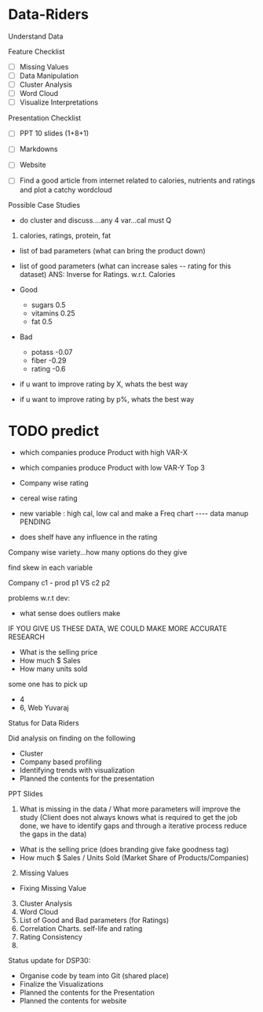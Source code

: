 # Data-Riders

Understand Data

Feature Checklist
- [ ] Missing Values
- [ ] Data Manipulation
- [ ] Cluster Analysis
- [ ] Word Cloud
- [ ] Visualize Interpretations

Presentation Checklist
- [ ] PPT 10 slides (1+8+1)
- [ ] Markdowns
- [ ] Website
- [ ] Find a good article from internet related to calories, nutrients and ratings and plot a catchy wordcloud


Possible Case Studies

- do cluster and discuss....any 4 var...cal must
Q
1. calories, ratings, protein, fat

- list of bad parameters (what can bring the product down)
- list of good parameters (what can increase sales -- rating for this dataset)
ANS: Inverse for Ratings.
w.r.t. Calories
- Good
    - sugars 0.5
    - vitamins 0.25
    - fat 0.5
- Bad
    - potass -0.07
    - fiber -0.29
    - rating -0.6

- if u want to improve rating by X, whats the best way
- if u want to improve rating by p%, whats the best way 
# TODO predict

- which companies produce Product with high VAR-X
- which companies produce Product with low VAR-Y
Top 3
- Company wise rating

- cereal wise rating
- new variable : high cal,  low cal and make a Freq chart ---- data manup
PENDING

- does shelf have any influence in the rating



Company wise variety...how many options do they give

find skew in each variable
 
Company c1 - prod p1 VS c2 p2 

problems w.r.t dev:
- what sense does outliers make

IF YOU GIVE US THESE DATA, WE COULD MAKE MORE ACCURATE RESEARCH
- What is the selling price
- How much $ Sales
- How many units sold



some one has to pick up 
- 4 
- 6, Web Yuvaraj 

Status for Data Riders

Did analysis on finding on the following
- Cluster
- Company based profiling
- Identifying trends with visualization 
- Planned the contents for the presentation




PPT Slides
1. What is missing in the data / What more parameters will improve the study (Client does not always knows what is required to get the job done, we have to identify gaps and through a iterative process reduce the gaps in the data)
- What is the selling price (does branding give fake goodness tag)
- How much $ Sales / Units Sold (Market Share of Products/Companies)
2. Missing Values
- Fixing Missing Value
3. Cluster Analysis
4. Word Cloud
5. List of Good and Bad parameters (for Ratings)
6. Correlation Charts. self-life and rating
7. Rating Consistency
8. 


Status update for DSP30:
- Organise code by team into Git (shared place)
- Finalize the Visualizations
- Planned the contents for the Presentation
- Planned the contents for website